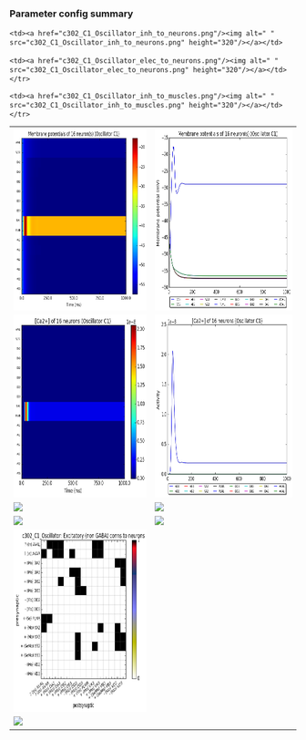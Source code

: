 ### Parameter config summary 
<table>

<tr>
  <td><a href="neurons_C1_Oscillator.png"/><img alt=" " src="neurons_C1_Oscillator.png" height="320"/></a></td>
  <td><a href="traces_neuron_Oscillator_C1.png"/><img alt=" " src="traces_neuron_Oscillator_C1.png" height="320"/></a></td>
</tr>

<tr>
  <td><a href="neuron_activity_C1_Oscillator.png"/><img alt=" " src="neuron_activity_C1_Oscillator.png" height="320"/></a></td>
  <td><a href="traces_neuron_activity_Oscillator_C1.png"/><img alt=" " src="traces_neuron_activity_Oscillator_C1.png" height="320"/></a></td>
</tr>

<tr>
  <td><a href="muscles_C1_Oscillator.png"/><img alt=" " src="muscles_C1_Oscillator.png" height="320"/></a></td>
  <td><a href="traces_muscles_Oscillator_C1.png"/><img alt=" " src="traces_muscles_Oscillator_C1.png" height="320"/></a></td>
</tr>

<tr>
  <td><a href="muscle_activity_C1_Oscillator.png"/><img alt=" " src="muscle_activity_C1_Oscillator.png" height="320"/></a></td>
  <td><a href="traces_muscles_activity_Oscillator_C1.png"/><img alt=" " src="traces_muscles_activity_Oscillator_C1.png" height="320"/></a></td>
</tr>

<tr><td><a href="c302_C1_Oscillator_exc_to_neurons.png"/><img alt=" " src="c302_C1_Oscillator_exc_to_neurons.png" height="320"/></a></td>

    <td><a href="c302_C1_Oscillator_inh_to_neurons.png"/><img alt=" " src="c302_C1_Oscillator_inh_to_neurons.png" height="320"/></a></td>

    <td><a href="c302_C1_Oscillator_elec_to_neurons.png"/><img alt=" " src="c302_C1_Oscillator_elec_to_neurons.png" height="320"/></a></td></tr>

<tr><td><a href="c302_C1_Oscillator_exc_to_muscles.png"/><img alt=" " src="c302_C1_Oscillator_exc_to_muscles.png" height="320"/></a></td>

    <td><a href="c302_C1_Oscillator_inh_to_muscles.png"/><img alt=" " src="c302_C1_Oscillator_inh_to_muscles.png" height="320"/></a></td></tr>
</table>
